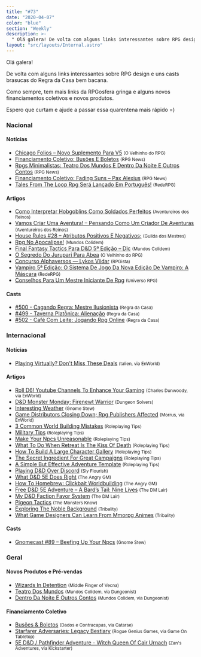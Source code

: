 ```yaml
---
title: "#73"
date: "2020-04-07"
color: "blue"
section: "Weekly"
description: >-
  " Olá galera! De volta com alguns links interessantes sobre RPG design e uns casts brasucas do Regra da Casa bem bacana. Como sempre, tem mais links da RPGosfera gringa e alguns novos financiamentos coletivos e novos produtos. Espero que curtam e ajude a passar essa quarentena mais rápido"
layout: "src/layouts/Internal.astro"
---
```


Olá galera!

De volta com alguns links interessantes sobre RPG design e uns casts brasucas do Regra da Casa bem bacana.

Como sempre, tem mais links da RPGosfera gringa e alguns novos financiamentos coletivos e novos produtos.

Espero que curtam e ajude a passar essa quarentena mais rápido =)

### Nacional

#### Notícias

- [Chicago Folios – Novo Suplemento Para V5] <small>(O Velhinho do RPG)</small>
- [Financiamento Coletivo: Busões E Boletos] <small>(RPG News)</small>
- [Rpgs Minimalistas: Teatro Dos Mundos E Dentro Da Noite E Outros Contos] <small>(RPG News)</small>
- [Financiamento Coletivo: Fading Suns – Pax Alexius] <small>(RPG News)</small>
- [Tales From The Loop Rpg Será Lançado Em Português!] <small>(RedeRPG)</small>

#### Artigos

- [Como Interpretar Hobgoblins Como Soldados Perfeitos] <small>(Aventureiros dos Reinos)</small>
- [Vamos Criar Uma Aventura! – Pensando Como Um Criador De Aventuras] <small>(Aventureiros dos Reinos)</small>
- [House Rules #28 – Atributos Positivos E Negativos;] <small>(Guilda dos Mestres)</small>
- [Rpg No Apocalipse!] <small>(Mundos Colidem)</small>
- [Final Fantasy Tactics Para D&amp;D 5ª Edição – Dlc] <small>(Mundos Colidem)</small>
- [O Segredo Do Jurupari Para Abea] <small>(O Velhinho do RPG)</small>
- [Concurso Alphaversos — Lykos Viidar] <small>(RPGista)</small>
- [Vampiro 5ª Edição: O Sistema De Jogo Da Nova Edição De Vampiro: A Máscara] <small>(RedeRPG)</small>
- [Conselhos Para Um Mestre Iniciante De Rpg] <small>(Universo RPG)</small>

#### Casts

- [#500 - Cagando Regra: Mestre Ilusionista] <small>(Regra da Casa)</small>
- [#499 - Taverna Platônica: Alienação] <small>(Regra da Casa)</small>
- [#502 - Café Com Leite: Jogando Rpg Online] <small>(Regra da Casa)</small>

### Internacional

#### Notícias

- [Playing Virtually? Don&#039;t Miss These Deals] <small>(talien, via EnWorld)</small>

#### Artigos

- [Roll D6! Youtube Channels To Enhance Your Gaming] <small>(Charles Dunwoody, via EnWorld)</small>
- [D&amp;D Monster Monday: Firenewt Warrior] <small>(Dungeon Solvers)</small>
- [Interesting Weather] <small>(Gnome Stew)</small>
- [Game Distributors Closing Down; Rpg Publishers Affected] <small>(Morrus, via EnWorld)</small>
- [3 Common World Building Mistakes] <small>(Roleplaying Tips)</small>
- [Military Tips] <small>(Roleplaying Tips)</small>
- [Make Your Npcs Unreasonable] <small>(Roleplaying Tips)</small>
- [What To Do When Retreat Is The Kiss Of Death] <small>(Roleplaying Tips)</small>
- [How To Build A Large Character Gallery] <small>(Roleplaying Tips)</small>
- [The Secret Ingredient For Great Campaigns] <small>(Roleplaying Tips)</small>
- [A Simple But Effective Adventure Template] <small>(Roleplaying Tips)</small>
- [Playing D&amp;D Over Discord] <small>(Sly Flourish)</small>
- [What D&amp;D 5E Does Right] <small>(The Angry GM)</small>
- [How To Homebrew: Clickbait Worldbuilding] <small>(The Angry GM)</small>
- [Free D&amp;D 5E Adventure – A Bard’s Tail: Nine Lives] <small>(The DM Lair)</small>
- [My D&amp;D Faction Favor System] <small>(The DM Lair)</small>
- [Pigeon Tactics] <small>(The Monsters Know)</small>
- [Exploring The Noble Background] <small>(Tribality)</small>
- [What Game Designers Can Learn From Mmorpg Animes] <small>(Tribality)</small>

#### Casts

- [Gnomecast #89 – Beefing Up Your Npcs] <small>(Gnome Stew)</small>

### Geral

#### Novos Produtos e Pré-vendas

- [Wizards In Detention] <small>(Middle Finger of Vecna)</small>
- [Teatro Dos Mundos] <small>(Mundos Colidem, via Dungeonist)</small>
- [Dentro Da Noite E Outros Contos] <small>(Mundos Colidem, via Dungeonist)</small>

#### Financiamento Coletivo

- [Busões &amp; Boletos] <small>(Dados e Contracapas, via Catarse)</small>
- [Starfarer Adversaries: Legacy Bestiary] <small>(Rogue Genius Games, via Game On Tabletop)</small>
- [5E D&amp;D / Pathfinder Adventure - Witch Queen Of Cair Urnach] <small>(Zan&#039;s Adventures, via Kickstarter)</small>

[starfarer adversaries: legacy bestiary]: https://www.gameontabletop.com/cf317/starfarer-adversaries-legacy-bestiary.html
[5e d&amp;d / pathfinder adventure - witch queen of cair urnach]: https://www.kickstarter.com/projects/zansadventures/5e-dandd-pathfinder-adventure-witch-queen-of-cair-urnach
[a simple but effective adventure template]: https://www.roleplayingtips.com/adventure-building/a-simple-but-effective-adventure-template/
[3 common world building mistakes]: https://www.roleplayingtips.com/johnn-rpg-musings/3-common-world-building-mistakes/
[the secret ingredient for great campaigns]: https://www.roleplayingtips.com/npcs-roleplaying/the-secret-ingredient-for-great-campaigns/
[what to do when retreat is the kiss of death]: https://www.roleplayingtips.com/combat/combat-action/what-to-do-when-retreat-is-the-kiss-of-death/
[make your npcs unreasonable]: https://www.roleplayingtips.com/npcs-roleplaying/make-your-npcs-unreasonable/
[vamos criar uma aventura! – pensando como um criador de aventuras]: https://aventureirosdosreinos.com/vamos-criar-uma-aventura-pensando-como-um-criador-de-aventuras/
[concurso alphaversos — lykos viidar]: https://rpgista.com.br/2020/04/04/concurso-alphaversos-lykos-viidar/
[free d&amp;d 5e adventure – a bard’s tail: nine lives]: https://www.thedmlair.com/2020/04/04/free-dd-5e-adventure-a-bards-tail-nine-lives/
[financiamento coletivo: fading suns – pax alexius]: https://newsrpg.wordpress.com/2020/04/04/financiamento-coletivo-fading-suns-pax-alexius/
[tales from the loop rpg será lançado em português!]: https://www.rederpg.com.br/2020/04/03/tales-from-the-loop-rpg-sera-lancado-em-portugues/
[#502 - café com leite: jogando rpg online]: https://regradacasa.podbean.com/e/502-cafe-com-leite-jogando-rpg-online/
[conselhos para um mestre iniciante de rpg]: https://universorpg.com/bau-do-mestre/dicas/conselhos-para-um-mestre-iniciante-de-rpg/
[chicago folios – novo suplemento para v5]: https://ovelhinhodorpg.wordpress.com/2020/04/02/9421/
[house rules #28 – atributos positivos e negativos;]: http://guildadosmestres.com.br/2020/04/02/house-rules-28-atributos-positivos-e-negativos/
[gnomecast #89 – beefing up your npcs]: https://gnomestew.com/gnomecast-89-beefing-up-your-npcs/
[como interpretar hobgoblins como soldados perfeitos]: https://aventureirosdosreinos.com/como-interpretar-hobgoblins-como-soldados-perfeitos/
[financiamento coletivo: busões e boletos]: https://newsrpg.wordpress.com/2020/04/02/financiamento-coletivo-busoes-e-boletos/
[busões &amp; boletos]: https://www.catarse.me/busoeseboletos
[vampiro 5ª edição: o sistema de jogo da nova edição de vampiro: a máscara]: https://www.rederpg.com.br/2020/04/01/vampiro-5a-edicao-o-sistema-de-jogo-da-nova-edicao-de-vampiro-a-mascara/
[rpg no apocalipse!]: https://www.mundoscolidem.com.br/rpg-no-apocalipse/
[o segredo do jurupari para abea]: https://ovelhinhodorpg.wordpress.com/2020/04/01/o-segredo-do-jurupari-para-abea/
[what d&amp;d 5e does right]: https://theangrygm.com/what-5e-does-right/
[pigeon tactics]: http://themonstersknow.com/pigeon-tactics/
[#500 - cagando regra: mestre ilusionista]: https://regradacasa.podbean.com/e/500-cagando-regra-mestre-ilusionista/
[wizards in detention]: https://mfov.magehandpress.com/2020/04/wizards-in-detention.html
[military tips]: https://www.roleplayingtips.com/rptn/military-tips/
[game distributors closing down; rpg publishers affected]: https://www.enworld.org/threads/game-distributors-closing-down-rpg-publishers-affected.671257/
[exploring the noble background]: https://www.tribality.com/2020/03/31/exploring-the-noble-background/
[#499 - taverna platônica: alienação]: https://regradacasa.podbean.com/e/499-taverna-platonica-alienacao/
[roll d6! youtube channels to enhance your gaming]: https://www.enworld.org/threads/roll-d6-youtube-channels-to-enhance-your-gaming.670947
[my d&amp;d faction favor system]: https://www.thedmlair.com/2020/03/29/my-dd-faction-favor-system/
[rpgs minimalistas: teatro dos mundos e dentro da noite e outros contos]: https://newsrpg.wordpress.com/2020/03/31/dentro-da-noite-e-outros-contos/
[teatro dos mundos]: https://www.dungeonist.com/marketplace/product/teatro-dos-mundos/
[dentro da noite e outros contos]: https://www.dungeonist.com/marketplace/product/dentro-da-noite-e-outros-contos/
[how to build a large character gallery]: https://www.roleplayingtips.com/rptn/how-to-build-a-large-character-gallery/
[d&amp;d monster monday: firenewt warrior]: https://www.dungeonsolvers.com/2020/03/30/dd-monster-monday-firenewt-warrior/
[what game designers can learn from mmorpg animes]: https://www.tribality.com/2020/03/30/what-game-designers-can-learn-from-mmorpg-animes/
[interesting weather]: https://gnomestew.com/interesting-weather/
[playing virtually? don&#039;t miss these deals]: https://www.enworld.org/threads/playing-virtually-dont-miss-these-deals.671150/
[playing d&amp;d over discord]: https://slyflourish.com/playing_dnd_over_discord.html
[how to homebrew: clickbait worldbuilding]: https://theangrygm.com/how-to-homebrew/
[final fantasy tactics para d&amp;d 5ª edição – dlc]: https://www.mundoscolidem.com.br/final-fantasy-tactics-para-dd-5a-edicao-dlc/
